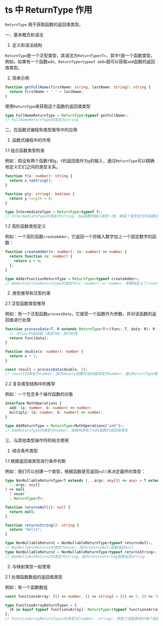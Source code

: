 # ts 中 ReturnType 作用

`ReturnType` 用于获取函数的返回值类型。

一、基本概念和语法

1. 定义和语法结构

`ReturnType`是一个泛型类型，其语法为`ReturnType<T>`，其中`T`是一个函数类型。例如，如果有一个函数`add`，`ReturnType<typeof add>`就可以获取`add`函数的返回值类型。

2. 简单示例

```typescript
function getFullName(firstName: string, lastName: string): string {
  return firstName + " " + lastName;
}
```

使用`ReturnType`来获取这个函数的返回值类型

```typescript
type FullNameReturnType = ReturnType<typeof getFullName>;
// FullNameReturnType的类型为string
```

二、在函数式编程和类型推导中的应用

1. 函数式编程中的作用

1.1 组合函数类型检查

例如：假设有两个函数`f`和`g`，`f`的返回值作为`g`的输入，通过`ReturnType`可以精确地定义它们之间的类型关系。

```typescript
function f(x: number): string {
  return x.toString();
}

function g(y: string): boolean {
  return y.length > 0;
}

type IntermediateType = ReturnType<typeof f>;
// IntermediateType的类型为string，与g函数的输入类型一致，确保了类型安全的函数组合
```

1.2 高阶函数类型定义

例如：一个高阶函数`createAdder`，它返回一个将输入数字加上一个固定数字的函数：

```typescript
function createAdder(n: number): (x: number) => number {
  return function (x: number) {
    return x + n;
  };
}

type AdderFunctionReturnType = ReturnType<typeof createAdder>;
// AdderFunctionReturnType的类型为(x: number) => number，准确地定义了createAdder函数返回的函数类型
```

2. 类型推导和泛型约束

2.1 泛型函数类型推导

例如：有一个泛型函数`processData`，它接受一个函数作为参数，并对该函数的返回值进行处理

```typescript
function processData<T, R extends ReturnType<T>>(func: T, data: R): R {
  // 对func的返回值（类型为R）进行处理
  return func(data);
}

function double(x: number): number {
  return x * 2;
}

const result = processData(double, 5);
// result的类型为number，因为double函数的返回值类型为number，通过ReturnType推导了R的类型为number
```

2.2 复杂类型结构中的推导

例如：一个包含多个操作函数的对象

```typescript
interface MathOperations {
  add: (a: number, b: number) => number;
  multiply: (a: number, b: number) => number;
}

type AddReturnType = ReturnType<MathOperations["add"]>;
// AddReturnType的类型为number，准确地获取了add函数的返回值类型
```

三、与其他类型操作符的结合使用

1. 结合条件类型

1.1 根据返回值类型进行条件判断

例如：我们可以创建一个类型，根据函数是否返回`null`来决定最终的类型：

```typescript
type NonNullableReturnType<T extends (...args: any[]) => any> = T extends (
  ...args: any[]
) => null
  ? never
  : ReturnType<T>;

function returnsNull(): null {
  return null;
}

function returnsString(): string {
  return "Hello";
}

type NonNullableReturn1 = NonNullableReturnType<typeof returnsNull>;
// NonNullableReturn1的类型为never，因为returnsNull函数返回null
type NonNullableReturn2 = NonNullableReturnType<typeof returnsString>;
// NonNullableReturn2的类型为string，因为returnsString函数返回string
```

2. 与映射类型一起使用

2.1 处理函数数组的返回值类型

例如：有一个函数数组

```typescript
const functionsArray: [() => number, () => string] = [() => 5, () => "World"];

type FunctionArrayReturnTypes = {
  [K in keyof typeof functionsArray]: ReturnType<(typeof functionsArray)[K]>;
};
// FunctionArrayReturnTypes的类型为[number, string]，获取了函数数组中每个函数的返回值类型
```
